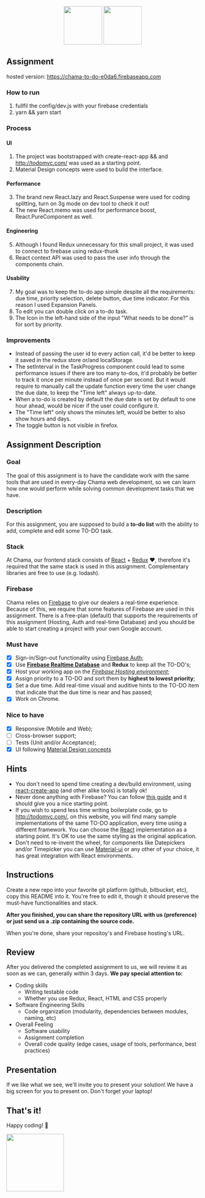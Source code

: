<p align="center">
<img src="https://user-images.githubusercontent.com/5693916/30330868-8071b3da-97d6-11e7-8207-99243d19f1fe.png" data-canonical-src="https://user-images.githubusercontent.com/5693916/30330868-8071b3da-97d6-11e7-8207-99243d19f1fe.png" width="100" height="100" />
<img src="https://user-images.githubusercontent.com/5693916/30366646-10dc3b30-986c-11e7-871a-4f5c237b9a6f.png" data-canonical-src="https://user-images.githubusercontent.com/5693916/30366646-10dc3b30-986c-11e7-871a-4f5c237b9a6f.png" width="100" height="100" />
</p>

## Assignment
hosted version: https://chama-to-do-e0da6.firebaseapp.com

### How to run
1. fullfil the config/dev.js with your firebase credentials
2. yarn && yarn start

### Process
#### UI
1. The project was bootstrapped with create-react-app && and http://todomvc.com/ was used as a starting point.
2. Material Design concepts were used to build the interface.
#### Performance
3. The brand new React.lazy and React.Suspense were used for coding splitting, turn on 3g mode on dev tool to check it out!
4. The new React.memo was used for performance boost, React.PureComponent as well.
#### Engineering
5. Although I found Redux unnecessary for this small project, it was used to connect to firebase using redux-thunk
6. React context API was used to pass the user info through the components chain.
#### Usability
7. My goal was to keep the to-do app simple despite all the requirements: due time, priority selection, delete button, due time indicator. For this reason I used Expansion Panels.
8. To edit you can double click on a to-do task.
9. The Icon in the left-hand side of the input "What needs to be done?" is for sort by priority.

### Improvements
- Instead of passing the user id to every action call, it'd be better to keep it saved in the redux store or/and localStorage.
- The setInterval in the TaskProgress component could lead to some performance issues if there are too many to-dos, it'd probably be better to track it once per minute instead of once per second. But it would require to manually call the update function every time the user change the due date, to keep the "Time left" always up-to-date.
- When a to-do is created by default the due date is set by default to one hour ahead, would be nicer if the user could configure it.
- The "Time left" only shows the minutes left, would be better to also show hours and days.
- The toggle button is not visible in firefox.


## Assignment Description

### Goal
The goal of this assignment is to have the candidate work with the same tools that are used in every-day Chama web development, so we can learn how one would perform while solving common development tasks that we have.

### Description
For this assignment, you are supposed to build a **to-do list** with the ability to add, complete and edit some TO-DO task.

### Stack
At Chama, our frontend stack consists of [React](https://facebook.github.io/react/docs/hello-world.html) + [Redux](http://redux.js.org/) :heart:, therefore it's required that the same stack is used in this assignment. Complementary libraries are free to use (e.g. lodash).

### Firebase
Chama relies on [Firebase](https://firebase.google.com/) to give our dealers a real-time experience. Because of this, we require that some features of Firebase are used in this assignment. There is a free-plan (default) that supports the requirements of this assignment (Hosting, Auth and real-time Database) and you should be able to start creating a project with your own Google account.

### Must have
- [x] Sign-in/Sign-out functionality using [Firebase Auth](https://firebase.google.com/docs/auth/);
- [x] Use **[Firebase Realtime Database](https://firebase.google.com/docs/database/)** and **Redux** to keep all the TO-DO's;
- [x] Host your working app on the *[Firebase Hosting environment](https://firebase.google.com/docs/hosting/)*;
- [x] Assign priority to a TO-DO and sort them by **highest to lowest priority**;
- [x] Set a due time. Add real-time visual and auditive hints to the TO-DO item that indicate that the due time is near and has passed;
- [x] Work on Chrome.

### Nice to have
- [x] Responsive (Mobile and Web);
- [ ] Cross-browser support;
- [ ] Tests (Unit and/or Acceptance);
- [x] UI following [Material Design concepts](https://material.io/)

## Hints
* You don't need to spend time creating a dev/build environment, using [react-create-app](https://github.com/facebookincubator/create-react-app) (and other alike tools) is totally ok!
* Never done anything with Firebase? You can follow [this guide](https://firebase.google.com/docs/web/setup) and it should give you a nice starting point.
* If you wish to spend less time writing boilerplate code, go to http://todomvc.com/, on this website, you will find many sample implementations of the same TO-DO application, every time using a different framework. You can choose the [React](http://todomvc.com/examples/react/#/) implementation as a starting point. It's OK to use the same styling as the original application.
* Don't need to re-invent the wheel, for components like Datepickers and/or Timepicker you can use [Material-ui](https://github.com/callemall/material-ui) or any other of your choice, it has great integration with React environments.

## Instructions
Create a new repo into your favorite git platform (github, bitbucket, etc), copy this README into it. You're free to edit it, though it should preserve the must-have functionalities and stack.

**After you finished, you can share the repository URL with us (preference) or just send us a .zip containing the source code.**

When you're done, share your repositoy's and Firebase hosting's URL.

## Review

After you delivered the completed assignment to us, we will review it as soon as we can, generally within 3 days. **We pay special attention to:**

* Coding skills
   * Writing testable code	
   * Whether you use Redux, React, HTML and CSS properly
* Software Engineering Skills
   * Code organization (modularity, dependencies between modules, naming, etc)
* Overall Feeling
   * Software usability
   * Assignment completion
   * Overall code quality (edge cases, usage of tools, performance, best practices)
   
## Presentation

If we like what we see, we'll invite you to present your solution! We have a big screen for you to present on. Don't forget your laptop!

## That's it!

Happy coding! :metal:

<img src="https://user-images.githubusercontent.com/5693916/30273942-84252588-96fb-11e7-9420-5516b92cb1f7.gif" data-canonical-src="https://user-images.githubusercontent.com/5693916/30273942-84252588-96fb-11e7-9420-5516b92cb1f7.gif" width="150" height="150" />
